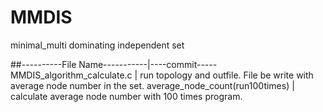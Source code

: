# MMDIS
minimal_multi dominating independent set

##----------File Name-----------|----commit-----
MMDIS_algorithm_calculate.c     | run topology and outfile. File be write with average node number in the set.
average_node_count(run100times) | calculate average node number with 100 times program.
